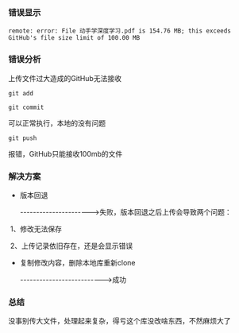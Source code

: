 

### 错误显示

`remote: error: File 动手学深度学习.pdf is 154.76 MB; this exceeds GitHub's file size limit of 100.00 MB`

### 错误分析

上传文件过大造成的GitHub无法接收

`git add`

`git commit`

可以正常执行，本地的没有问题

`git push`

报错，GitHub只能接收100mb的文件

### 解决方案

- 版本回退

  ---------------------->失败，版本回退之后上传会导致两个问题：

​				1、修改无法保存

​				2、上传记录依旧存在，还是会显示错误

- 复制修改内容，删除本地库重新clone

  -------------------------->成功





### 总结

没事别传大文件，处理起来复杂，得亏这个库没改啥东西，不然麻烦大了




